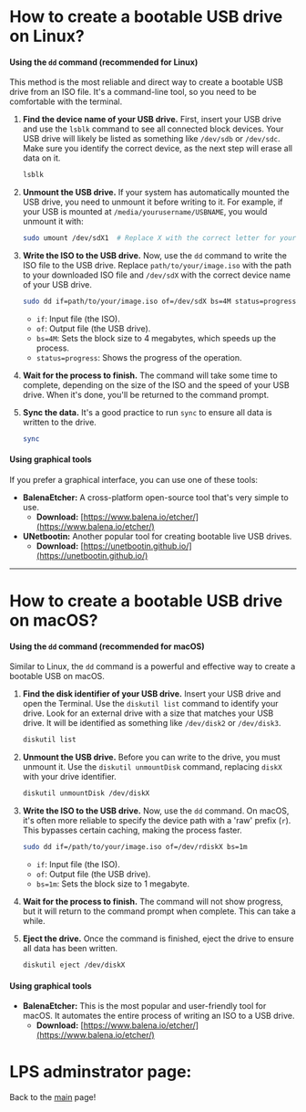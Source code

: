 # How to create a bootable USB drive on Linux?

#### Using the `dd` command (recommended for Linux)

This method is the most reliable and direct way to create a bootable USB drive from an ISO file. It's a command-line tool, so you need to be comfortable with the terminal.

1.  **Find the device name of your USB drive.**
    First, insert your USB drive and use the `lsblk` command to see all connected block devices. Your USB drive will likely be listed as something like `/dev/sdb` or `/dev/sdc`. Make sure you identify the correct device, as the next step will erase all data on it.

    ```bash
    lsblk
    ```

2.  **Unmount the USB drive.**
    If your system has automatically mounted the USB drive, you need to unmount it before writing to it. For example, if your USB is mounted at `/media/yourusername/USBNAME`, you would unmount it with:

    ```bash
    sudo umount /dev/sdX1  # Replace X with the correct letter for your drive
    ```

3.  **Write the ISO to the USB drive.**
    Now, use the `dd` command to write the ISO file to the USB drive. Replace `path/to/your/image.iso` with the path to your downloaded ISO file and `/dev/sdX` with the correct device name of your USB drive.

    ```bash
    sudo dd if=path/to/your/image.iso of=/dev/sdX bs=4M status=progress
    ```

      * `if`: Input file (the ISO).
      * `of`: Output file (the USB drive).
      * `bs=4M`: Sets the block size to 4 megabytes, which speeds up the process.
      * `status=progress`: Shows the progress of the operation.

4.  **Wait for the process to finish.**
    The command will take some time to complete, depending on the size of the ISO and the speed of your USB drive. When it's done, you'll be returned to the command prompt.

5.  **Sync the data.**
    It's a good practice to run `sync` to ensure all data is written to the drive.

    ```bash
    sync
    ```

#### Using graphical tools

If you prefer a graphical interface, you can use one of these tools:

  * **BalenaEtcher:** A cross-platform open-source tool that's very simple to use.
      * **Download:** [https://www.balena.io/etcher/](https://www.balena.io/etcher/)
  * **UNetbootin:** Another popular tool for creating bootable live USB drives.
      * **Download:** [https://unetbootin.github.io/](https://unetbootin.github.io/)

-----

# How to create a bootable USB drive on macOS?

#### Using the `dd` command (recommended for macOS)

Similar to Linux, the `dd` command is a powerful and effective way to create a bootable USB on macOS.

1.  **Find the disk identifier of your USB drive.**
    Insert your USB drive and open the Terminal. Use the `diskutil list` command to identify your drive. Look for an external drive with a size that matches your USB drive. It will be identified as something like `/dev/disk2` or `/dev/disk3`.

    ```bash
    diskutil list
    ```

2.  **Unmount the USB drive.**
    Before you can write to the drive, you must unmount it. Use the `diskutil unmountDisk` command, replacing `diskX` with your drive identifier.

    ```bash
    diskutil unmountDisk /dev/diskX
    ```

3.  **Write the ISO to the USB drive.**
    Now, use the `dd` command. On macOS, it's often more reliable to specify the device path with a 'raw' prefix (`r`). This bypasses certain caching, making the process faster.

    ```bash
    sudo dd if=/path/to/your/image.iso of=/dev/rdiskX bs=1m
    ```

      * `if`: Input file (the ISO).
      * `of`: Output file (the USB drive).
      * `bs=1m`: Sets the block size to 1 megabyte.

4.  **Wait for the process to finish.**
    The command will not show progress, but it will return to the command prompt when complete. This can take a while.

5.  **Eject the drive.**
    Once the command is finished, eject the drive to ensure all data has been written.

    ```bash
    diskutil eject /dev/diskX
    ```

#### Using graphical tools

  * **BalenaEtcher:** This is the most popular and user-friendly tool for macOS. It automates the entire process of writing an ISO to a USB drive.
      * **Download:** [https://www.balena.io/etcher/](https://www.balena.io/etcher/)



# LPS adminstrator page:

Back to the [main](https://sites.google.com/lps.ufrj.br/infra/início) page!
